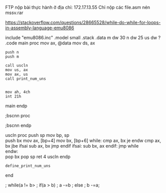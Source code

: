 FTP nộp bài thực hành ở địa chỉ: 172.17.13.55
Chỉ nộp các file.asm nén mssv.rar


https://stackoverflow.com/questions/28665528/while-do-while-for-loops-in-assembly-language-emu8086



include "emu8086.inc"
.model small
.stack
.data
    m dw 30
    n dw 25
    us dw ?
.code
main proc
    mov ax, @data
    mov ds, ax 
    
    push n
    push m
    
    call uscln
    mov us, ax
    mov ax, us
    call print_num_uns

    
    mov ah, 4ch
    int 21h    
main endp    

;bscnn proc

;bscnn endp

uscln proc
    push sp
    mov bp, sp   
    push bx
    mov ax, [bp+4]
    mov bx, [bp+6]
while:
    cmp ax, bx
    je endw
    cmp ax, bx
    jbe ifsai
    sub ax, bx
    jmp endif
ifsai:
    sub bx, ax
endif:
    jmp while        
endw:            
    pop bx
    pop sp
    ret 4 
uscln endp   


    define_print_num_uns    
end

; while(a != b>
; if(a > b)
; a -=b
; else
; b -=a;
